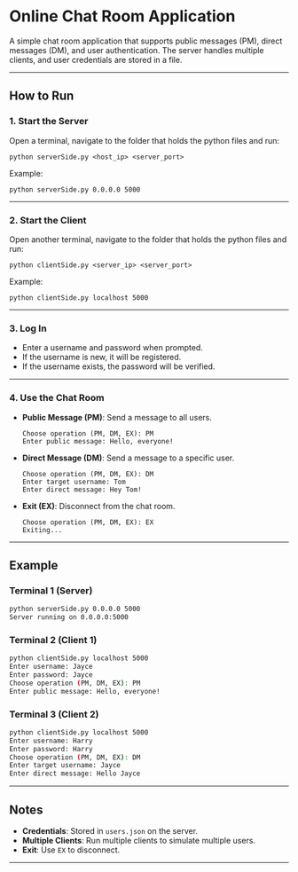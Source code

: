 # Online Chat Room Application
A simple chat room application that supports public messages (PM), direct messages (DM), and user authentication. The server handles multiple clients, and user credentials are stored in a file.

---

## How to Run

### 1. Start the Server
Open a terminal, navigate to the folder that holds the python files and run:
```
python serverSide.py <host_ip> <server_port>
```
Example:
```
python serverSide.py 0.0.0.0 5000
```

---

### 2. Start the Client
Open another terminal, navigate to the folder that holds the python files and run:
```
python clientSide.py <server_ip> <server_port>
```
Example:
```
python clientSide.py localhost 5000
```

---

### 3. Log In
- Enter a username and password when prompted.
- If the username is new, it will be registered.
- If the username exists, the password will be verified.

---

### 4. Use the Chat Room
- **Public Message (PM)**: Send a message to all users.
  ```
  Choose operation (PM, DM, EX): PM
  Enter public message: Hello, everyone!
  ```
- **Direct Message (DM)**: Send a message to a specific user.
  ```
  Choose operation (PM, DM, EX): DM
  Enter target username: Tom
  Enter direct message: Hey Tom!
  ```
- **Exit (EX)**: Disconnect from the chat room.
  ```
  Choose operation (PM, DM, EX): EX
  Exiting...
  ```

---

## Example

### Terminal 1 (Server)
```bash
python serverSide.py 0.0.0.0 5000
Server running on 0.0.0.0:5000
```

### Terminal 2 (Client 1)
```bash
python clientSide.py localhost 5000
Enter username: Jayce
Enter password: Jayce
Choose operation (PM, DM, EX): PM
Enter public message: Hello, everyone!
```

### Terminal 3 (Client 2)
```bash
python clientSide.py localhost 5000
Enter username: Harry
Enter password: Harry
Choose operation (PM, DM, EX): DM
Enter target username: Jayce
Enter direct message: Hello Jayce
```

---

## Notes
- **Credentials**: Stored in `users.json` on the server.
- **Multiple Clients**: Run multiple clients to simulate multiple users.
- **Exit**: Use `EX` to disconnect.

---
